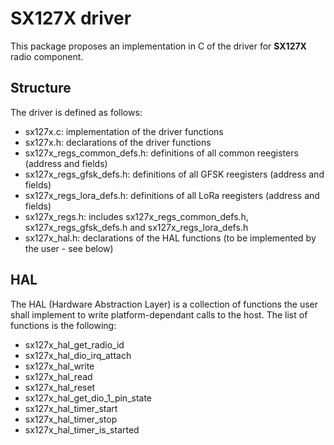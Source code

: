 # SX127X driver

This package proposes an implementation in C of the driver for **SX127X** radio component.

## Structure

The driver is defined as follows:

- sx127x.c: implementation of the driver functions
- sx127x.h: declarations of the driver functions
- sx127x_regs_common_defs.h: definitions of all common reegisters (address and fields)
- sx127x_regs_gfsk_defs.h: definitions of all GFSK reegisters (address and fields)
- sx127x_regs_lora_defs.h: definitions of all LoRa reegisters (address and fields)
- sx127x_regs.h: includes sx127x_regs_common_defs.h, sx127x_regs_gfsk_defs.h and sx127x_regs_lora_defs.h
- sx127x_hal.h: declarations of the HAL functions (to be implemented by the user - see below)

## HAL

The HAL (Hardware Abstraction Layer) is a collection of functions the user shall implement to write platform-dependant calls to the host. The list of functions is the following:

- sx127x_hal_get_radio_id
- sx127x_hal_dio_irq_attach
- sx127x_hal_write
- sx127x_hal_read
- sx127x_hal_reset
- sx127x_hal_get_dio_1_pin_state
- sx127x_hal_timer_start
- sx127x_hal_timer_stop
- sx127x_hal_timer_is_started
